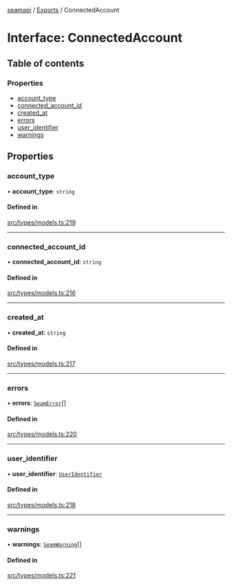 [seamapi](../README.md) / [Exports](../modules.md) / ConnectedAccount

# Interface: ConnectedAccount

## Table of contents

### Properties

- [account\_type](ConnectedAccount.md#account_type)
- [connected\_account\_id](ConnectedAccount.md#connected_account_id)
- [created\_at](ConnectedAccount.md#created_at)
- [errors](ConnectedAccount.md#errors)
- [user\_identifier](ConnectedAccount.md#user_identifier)
- [warnings](ConnectedAccount.md#warnings)

## Properties

### account\_type

• **account\_type**: `string`

#### Defined in

[src/types/models.ts:219](https://github.com/seamapi/javascript/blob/main/src/types/models.ts#L219)

___

### connected\_account\_id

• **connected\_account\_id**: `string`

#### Defined in

[src/types/models.ts:216](https://github.com/seamapi/javascript/blob/main/src/types/models.ts#L216)

___

### created\_at

• **created\_at**: `string`

#### Defined in

[src/types/models.ts:217](https://github.com/seamapi/javascript/blob/main/src/types/models.ts#L217)

___

### errors

• **errors**: [`SeamError`](SeamError.md)[]

#### Defined in

[src/types/models.ts:220](https://github.com/seamapi/javascript/blob/main/src/types/models.ts#L220)

___

### user\_identifier

• **user\_identifier**: [`UserIdentifier`](UserIdentifier.md)

#### Defined in

[src/types/models.ts:218](https://github.com/seamapi/javascript/blob/main/src/types/models.ts#L218)

___

### warnings

• **warnings**: [`SeamWarning`](SeamWarning.md)[]

#### Defined in

[src/types/models.ts:221](https://github.com/seamapi/javascript/blob/main/src/types/models.ts#L221)
